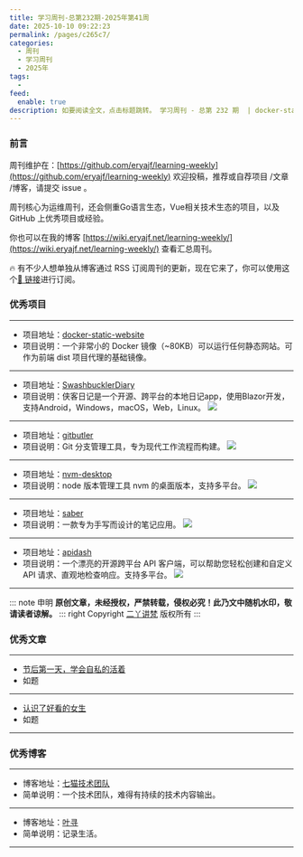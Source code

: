 ```yaml
---
title: 学习周刊-总第232期-2025年第41周
date: 2025-10-10 09:22:23
permalink: /pages/c265c7/
categories:
  - 周刊
  - 学习周刊
  - 2025年
tags:
  - 
feed:
  enable: true
description: 如要阅读全文，点击标题跳转。 学习周刊 - 总第 232 期  | docker-static-website | SwashbucklerDiary | gitbutler | nvm-desktop | saber | apidash
---
```



### 前言

周刊维护在：[https://github.com/eryajf/learning-weekly](https://github.com/eryajf/learning-weekly)  欢迎投稿，推荐或自荐项目 /文章 /博客，请提交 issue 。

周刊核心为运维周刊，还会侧重Go语言生态，Vue相关技术生态的项目，以及 GitHub 上优秀项目或经验。

你也可以在我的博客 [https://wiki.eryajf.net/learning-weekly/](https://wiki.eryajf.net/learning-weekly/) 查看汇总周刊。

🔥 有不少人想单独从博客通过 RSS 订阅周刊的更新，现在它来了，你可以使用这个[🔗 链接](https://wiki.eryajf.net/learning-weekly.xml)进行订阅。

### 优秀项目

---
- 项目地址：[docker-static-website](https://github.com/lipanski/docker-static-website)
- 项目说明：一个非常小的 Docker 镜像（~80KB）可以运行任何静态网站。可作为前端 dist 项目代理的基础镜像。
---
- 项目地址：[SwashbucklerDiary](https://github.com/Yu-Core/SwashbucklerDiary)
- 项目说明：侠客日记是一个开源、跨平台的本地日记app，使用Blazor开发，支持Android，Windows，macOS，Web，Linux。
  ![](https://t.eryajf.net/imgs/2025/09/1758191253608.webp)
---

- 项目地址：[gitbutler](https://github.com/gitbutlerapp/gitbutler)
- 项目说明：Git 分支管理工具，专为现代工作流程而构建。
  ![](https://t.eryajf.net/imgs/2025/09/1758182741090.webp)
---
- 项目地址：[nvm-desktop](https://github.com/1111mp/nvm-desktop/blob/tauri/README-zh_CN.md)
- 项目说明：node 版本管理工具 nvm 的桌面版本，支持多平台。
  ![](https://t.eryajf.net/imgs/2025/09/1758188978445.webp)
---
- 项目地址：[saber](https://github.com/saber-notes/saber/blob/main/README-zh-CN.md)
- 项目说明：一款专为手写而设计的笔记应用。
  ![](https://t.eryajf.net/imgs/2025/09/1758189389283.webp)
---
- 项目地址：[apidash](https://github.com/foss42/apidash)
- 项目说明：一个漂亮的开源跨平台 API 客户端，可以帮助您轻松创建和自定义 API 请求、直观地检查响应。支持多平台。
  ![](https://t.eryajf.net/imgs/2025/09/1758190534536.webp)
---

::: note 申明
**原创文章<Badge text='eryajf' />，未经授权，严禁转载，侵权必究！此乃文中随机水印，敬请读者谅解。**
::: right
Copyright [二丫讲梵](https://wiki.eryajf.net) 版权所有
:::

### 优秀文章

---
- [节后第一天，学会自私的活着](https://www.shiguang.xyz/post/447.html)
- 如题
---
- [认识了好看的女生](https://wangquan.cc/archives/146/)
- 如题
---

### 优秀博客

---
- 博客地址：[七猫技术团队](https://tech.qimao.com/)
- 简单说明：一个技术团队，难得有持续的技术内容输出。
---
- 博客地址：[叶寻](https://cyrusyip.org/zh-cn/)
- 简单说明：记录生活。
---